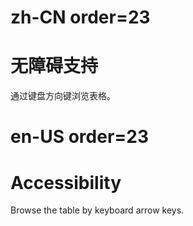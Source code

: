 # zh-CN order=23

# 无障碍支持

通过键盘方向键浏览表格。

# en-US order=23

# Accessibility

Browse the table by keyboard arrow keys.
